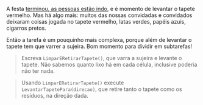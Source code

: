 A festa [terminou, as pessoas estão indo](https://www.youtube.com/watch?v=VLqa3ekhmgE), e é momento de levantar o tapete vermelho. Mas há algo mais: muitos das nossas convidadas e convidados deixaram coisas jogada no tapete vermelho, latas verdes, papéis azuis, cigarros pretos.

Então a tarefa é um pouquinho mais complexa, porque além de levantar o tapete tem que varrer a sujeira. Bom momento para dividir em subtarefas!

> Escreva `LimparERetirarTapete()`, que varra a sujeira e levante o tapete. Não sabemos quanto lixo há em cada célula, inclusive poderia não ter nada.

> Usando `LimparERetirarTapete()` execute `LevantarTapetePara(direcao)`, que retire tanto o tapete como os resíduos, na direção dada.